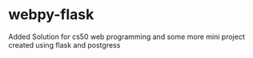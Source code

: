 # webpy-flask
Added Solution for cs50 web programming and some more mini project created using flask and postgress
